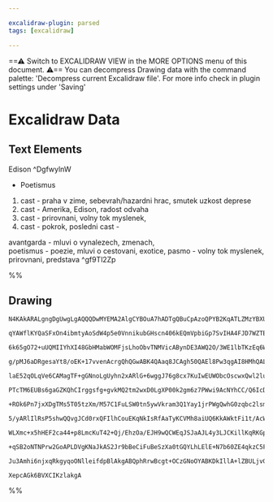 ```yaml
---

excalidraw-plugin: parsed
tags: [excalidraw]

---
```

==⚠  Switch to EXCALIDRAW VIEW in the MORE OPTIONS menu of this document. ⚠== You can decompress Drawing data with the command palette: 'Decompress current Excalidraw file'. For more info check in plugin settings under 'Saving'


# Excalidraw Data

## Text Elements
Edison ^DgfwylnW

- Poetismus

1. cast - praha v zime, sebevrah/hazardni hrac, smutek uzkost deprese
2. cast - Amerika, Edison, radost odvaha
3. cast - prirovnani, volny tok myslenek,
4. cast - pokrok,
posledni cast - 

avantgarda - mluvi o vynalezech, zmenach,  
poetismus   - poezie, mluvi o cestovani, exotice, 
pasmo       - volny tok myslenek, prirovnani, predstava ^gf9Tl2Zp

%%
## Drawing
```compressed-json
N4KAkARALgngDgUwgLgAQQQDwMYEMA2AlgCYBOuA7hADTgQBuCpAzoQPYB2KqATLZMzYBXUtiRoIACyhQ4zZAHoFAc0JRJQgEYA6bGwC2CgF7N6hbEcK4OCtptbErHALRY8RMpWdx8Q1TdIEfARcZgRmBShcZQUebQAObQBmGjoghH0EDihmbgBtcDBQMBKIEm4IABFlADMKGHwOAHVUkshYRAqoLChW0sxuZwA2eMSABgB2AEYpsYBWAE45ibGk

qYAWflKYQaSFxOn4ibmtyAoSdW4p5e0VnnikubGHscn406kEQmVpbiGp7SvIHA4FJD7WZTBbhjD7MKCkNgAawQAGE2Pg2KQKgBiKYIPF4vqQTS4bCI5QIoQcYhojFYiTw6zMOC4QLZIkQGqEfD4ADKsChEkEHg5cIRyKaF0k3D4hQE8KRCH5DXE6GF5Q+lJ+HHCuTQUw+bBZ2DUO31rw+FOEcAAksQ9ag8gBdD41ciZO3cDhCHkfQjUrAVXBjDmU

6k65gO72+uUQMIIYhXI48GbHMabWOMFjsLhoObvTNMVicABynDE3AWQ2O/3WE1lbTKzEq6W6ibQNQIYQ+mmE1IAosFMtkHc6PkI4MRcG2rhN1lMJkMkjweBMFjwM42iBxEV6ffgPhiyQnuJ38N3Y91ML0JP3HIIuJrKAAVHoVO+EB8cmqcKC8whGKq6yJPEIJgWMPBDK6v4AGK4Po3JmqgJyXj0ACCRDKLm6DBDUvQfFmUDmAQGHfNh0BGhyejZL

g/pMJ6aDRgesaYt8/oEK+17vvenAcrgQhQGwABK4QAaq8JCAgh50QAEl8Pw3qgAI8HMhQAL5bMUpTlBItQLM++A8AAWnAHIdKq0Bvh8AxoM40wAihjZIc4SSrLcUxHI5pTnMQlxoCMczJIsSTHB8kjyb8aCrl5kAQoKqAwrGYqKrSmI4gS+JID2pLkmGNLomlDLkBwzKslk+GxlyPLKvFcbohqSUKhKUoyrCTVKgKFnqommrCNqupXIaxqmlcFqx

laE52qOLqVe6CAMagTF+gGNnoLgUyhn2xARlG+6wggJ76g8cx7KuIwEUWObcOscwxQwl2luWqpTEMG5DK8DwNtpzatodqBnheja9lSxCDhk5XTeOk7Tn9C7zouTwbhBEzSTue4xlubDHu2/1dlJqFcRIzioAACmwCBEcw+hCMwAA6HD0wCqB4HCqDE3A5CSLgqD0KgliZNQqBhJoCD0JzChc0YrLbYQqCSOQ2CC1TAkIIiqBCEYiJsKzxAIBz4QI

PTcTM6EUBs6gaGZKQhCIrggsfg+gvkMQ2tm2wxD0LgXP00k2gm6z7PWwi9AcNYhCC/Q6IcDAqCCWr+gwMwwQ6oi1D0+sfss2b7NIuKaccHA2vBDL/vZ6g9P07gnvZMo0vc8T+i+GYqBsDzMCh8EgHYJIgtGMOpI96g5cF+TlPU8wQ/m4XCCWFJqCN0Izet2IcJsNX4eoFgbBEWIgv0yyVOt5Pk/E5HjQx3H8+J8nquCxzhDB6HHAb/r9pRJ7oYvm

+ROk6Pn7jxXDgTMs5T05tzXm/M57C1FuLSW0tn5ywVkram3Q1Yay1jrPWgQwhG0zqbc2lsmA2ztqgB2nAna4Bdqzd2ntvYcF9qXUBD815Pw3mfaOsckRXyTlkW+6c8EB1QIXREed95FwTAgkBxNAFV2sFAWupApzmwXkvNuHcZ4IG7r3fuWih5iIpv/GmJ8hHk1noLFRstl7hEEuvQWW8d5z33qEfQR9j7m3YRfLhCceEpzvkHFhYc/EJjhLI78v

5/yARlIlRsP5shwQQvgJCd0rxQFIlhCouEKqNkIsRfAaTyKCVMh8aiUQ6KkAWktFi1t/AcW/ugYmZMDHKzpgzIBAiy4cy9uAvmhABZCwQCLMWXsJa4CloohB8tSTIJVmgzWrtUC631jgjgxspEWytsQ+2PEOAUKoW7D2XSfbtKYY/QJPMo6ePjtfXhqd+GMJziIpE+dC48JLmsmR1d5F12UU3SxaiCAaN0X3LIA9BbD2nmPIxQ8c4z0IHPCxLdmb

WLXmc+x5hHEF2ca44+p8LmcKuT42+Qj/EhzOa/EJH9wQCWEqJSJaAJL4y3LJCKillKqRKGpcAM1YpwDgPyGG3AtLQHCpkCoU5SC7i2AwOFFAABCOUJrUlSvSdA2Iajqo1X0CA2ARBsigDabo+h+TilRAVFVEBcSZUJFKnVpA9UGoyPKskir8p0i6MVUqeqtW2vtYamC3I+SdQqN1b1uryoOqNe1SUvlpRRRtWG7IEbjWKhql1eqPVCjaoTfqw1Qk

+qSB2oNTNPrw2GoAPLDVgKNaJkAS2Jr9bBeCiFuBeSzXa0tGQYLhLElE+N7b60ZE4qkzC5FMmhv7TmjI/LSCpLtWwCg4VKHo2YqUOtk79D9mpGhOdC6Qg4wgKyBEVA+2+oyNuo9z54AWTylq5g2AEQ8gABrcGOACSYqwpgqSlXeh9+AACa11bpBQWCFVtRg2AGEFZmAgkkZTqRPR2/QeaQaFokDeqVFISARNVDwGtEBMPEH5HrFtGHrbEAALLuwQ

Ju3Amhi6njxqRkgyqoONlleifdpBlAkgABQphRrwBcgt+OCzGNoOYABKDkIllA+lZBULjvGeCuWEyp3gamxOSYgPB4t2bk3IgrURTgu0MaQDdPBBAIkAzWw4MoVjpQQV0b+gy4pRBTL0tIJJD4odRUea8yxAS25xKeYQDp0odgABWmici8lDnASjusaNOZxgDRlsVsBEUYM+CD+B7PtCvcG9IGWrrFJpoJfQl7OiMT2rGI8yIUuMdq6bNCxWss5e

XepcAGk6BVXCIKzlakgA
```
%%